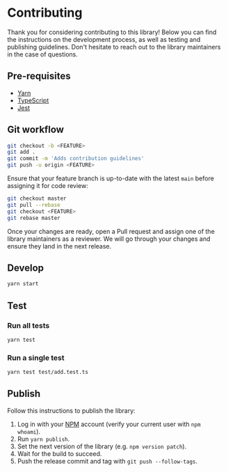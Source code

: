 # Contributing

Thank you for considering contributing to this library! Below you can find the instructions on the development process, as well as testing and publishing guidelines. Don't hesitate to reach out to the library maintainers in the case of questions.

## Pre-requisites

- [Yarn](https://classic.yarnpkg.com/)
- [TypeScript](https://www.typescriptlang.org/)
- [Jest](https://jestjs.io/)

## Git workflow

```bash
git checkout -b <FEATURE>
git add .
git commit -m 'Adds contribution guidelines'
git push -u origin <FEATURE>
```

Ensure that your feature branch is up-to-date with the latest `main` before assigning it for code review:

```bash
git checkout master
git pull --rebase
git checkout <FEATURE>
git rebase master
```

Once your changes are ready, open a Pull request and assign one of the library maintainers as a reviewer. We will go through your changes and ensure they land in the next release.

## Develop

```bash
yarn start
```

## Test

### Run all tests

```bash
yarn test
```

### Run a single test

```bash
yarn test test/add.test.ts
```

## Publish

Follow this instructions to publish the library:

1. Log in with your [NPM](http://npmjs.com/) account (verify your current user with `npm whoami`).
1. Run `yarn publish`.
1. Set the next version of the library (e.g. `npm version patch`).
1. Wait for the build to succeed.
1. Push the release commit and tag with `git push --follow-tags`.
